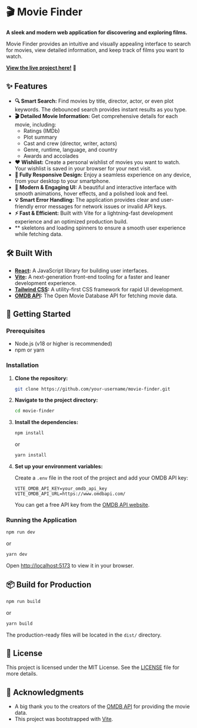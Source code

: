 # 🎬 Movie Finder

**A sleek and modern web application for discovering and exploring films.**

Movie Finder provides an intuitive and visually appealing interface to search for movies, view detailed information, and keep track of films you want to watch.

[**View the live project here!**](https://movie-finder-xi-five.vercel.app) 🚀


## ✨ Features

*   **🔍 Smart Search:** Find movies by title, director, actor, or even plot keywords. The debounced search provides instant results as you type.
*   **🎬 Detailed Movie Information:** Get comprehensive details for each movie, including:
    *   Ratings (IMDb)
    *   Plot summary
    *   Cast and crew (director, writer, actors)
    *   Genre, runtime, language, and country
    *   Awards and accolades
*   **❤️ Wishlist:** Create a personal wishlist of movies you want to watch. Your wishlist is saved in your browser for your next visit.
*   **📱 Fully Responsive Design:** Enjoy a seamless experience on any device, from your desktop to your smartphone.
*   **🎨 Modern & Engaging UI:** A beautiful and interactive interface with smooth animations, hover effects, and a polished look and feel.
*   **💡 Smart Error Handling:** The application provides clear and user-friendly error messages for network issues or invalid API keys.
*   **⚡️ Fast & Efficient:** Built with Vite for a lightning-fast development experience and an optimized production build.
*   ** skeletons and loading spinners to ensure a smooth user experience while fetching data.

## 🛠️ Built With

*   **[React](https://reactjs.org/):** A JavaScript library for building user interfaces.
*   **[Vite](https://vitejs.dev/):** A next-generation front-end tooling for a faster and leaner development experience.
*   **[Tailwind CSS](https://tailwindcss.com/):** A utility-first CSS framework for rapid UI development.
*   **[OMDB API](http://www.omdbapi.com/):** The Open Movie Database API for fetching movie data.

## 🚀 Getting Started

### Prerequisites

*   Node.js (v18 or higher is recommended)
*   npm or yarn

### Installation

1.  **Clone the repository:**
    ```bash
    git clone https://github.com/your-username/movie-finder.git
    ```
2.  **Navigate to the project directory:**
    ```bash
    cd movie-finder
    ```
3.  **Install the dependencies:**
    ```bash
    npm install
    ```
    or
    ```bash
    yarn install
    ```
4.  **Set up your environment variables:**

    Create a `.env` file in the root of the project and add your OMDB API key:

    ```
    VITE_OMDB_API_KEY=your_omdb_api_key
    VITE_OMDB_API_URL=https://www.omdbapi.com/
    ```

    You can get a free API key from the [OMDB API website](http://www.omdbapi.com/apikey.aspx).

### Running the Application

```bash
npm run dev
```
or
```bash
yarn dev
```

Open [http://localhost:5173](http://localhost:5173) to view it in your browser.

## 📦 Build for Production

```bash
npm run build
```
or
```bash
yarn build
```

The production-ready files will be located in the `dist/` directory.

## 📄 License

This project is licensed under the MIT License. See the [LICENSE](LICENSE) file for more details.

## 🙏 Acknowledgments

*   A big thank you to the creators of the [OMDB API](http.www.omdbapi.com/) for providing the movie data.
*   This project was bootstrapped with [Vite](https://vitejs.dev/).